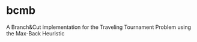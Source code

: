 # bcmb
A Branch&amp;Cut implementation for the Traveling Tournament Problem using the Max-Back Heuristic
